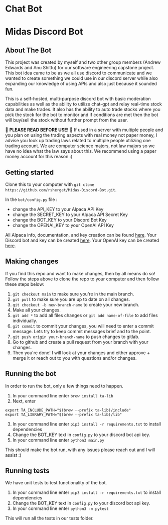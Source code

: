 # Chat Bot

# Midas Discord Bot

## About The Bot

This project was created by myself and two other group members (Andrew Edwards and Anu Shittu) for our software engineering capstone project. This bot idea came to be as we all use discord to communicate and we wanted to create something we could use in our discord server while also expanding our knowledge of using APIs and also just because it sounded fun. 

This is a self-hosted, multi-purpose discord bot with basic moderation capabilities as well as the ability to utilize chat-gpt and relay real-time stock data and make trades. It also has the ability to auto trade stocks where you pick the stock for the bot to monitor and if conditions are met then the bot will buy/sell the stock without further prompt from the user.

🔴 **PLEASE READ BEFORE USE!** 🔴 If used in a server with multiple people and you plan on using the trading aspects with real money not paper money, I advise you look up trading laws related to multiple people utilizing one trading account. We are computer science majors, not law majors so we have no idea what the law says about this. We recommend using a paper money account for this reason :)

## Getting started

Clone this to your computer with `git clone https://github.com/rsherget/Midas-Discord-Bot.git`.

In the `bot/config.py` file :

 - change the API_KEY to your Alpaca API Key
 - change the SECRET_KEY to your Alpaca API Secret Key
 - change the BOT_KEY to your Discord Bot Key
 - change the OPENAI_KEY to your OpenAI API Key

All Alpaca info, documentation, and key creation can be found [here](https://alpaca.markets/). Your Discord bot and key can be created [here](https://discord.com/developers/docs/intro). Your OpenAI key can be created [here](https://openai.com/blog/openai-api).


## Making changes

If you find this repo and want to make changes, then by all means do so! Follow the steps above to clone the repo to your computer and then follow these steps below:

1. `git checkout main` to make sure you're in the main branch.
2. `git pull` to make sure you are up to date on all changes.
3. `git checkout -b new-branch-name` to create your new branch.
4. Make all your changes.
5. `git add *` to add all files changes or `git add name-of-file` to add files individually.
6. `git commit` to commit your changes, you will need to enter a commit message. Lets try to keep commit messages brief and to the point.
7. `git push origin your-branch-name` to push changes to gitlab.
8. Go to github and create a pull request from your branch with your changes.
9. Then you're done! I will look at your changes and either approve + merge it or reach out to you with questions and/or changes.


## Running the bot

In order to run the bot, only a few things need to happen.

1. In your command line enter `brew install ta-lib` 
2. Next, enter 
```
export TA_INCLUDE_PATH="$(brew --prefix ta-lib)/include"
export TA_LIBRARY_PATH="$(brew --prefix ta-lib)/lib"
```
3. In your command line enter `pip3 install -r requirements.txt` to install dependencies
4. Change the BOT_KEY text in `config.py` to your discord bot api key.
5. In your command line enter `python3 main.py`

This should make the bot run, with any issues please reach out and I will assist :)


## Running tests

We have unit tests to test functionality of the bot.

1. In your command line enter `pip3 install -r requirements.txt` to install dependencies
2. Change the BOT_KEY text in `config.py` to your discord bot api key.
3. In your command line enter `python3 -m pytest`

This will run all the tests in our tests folder.

